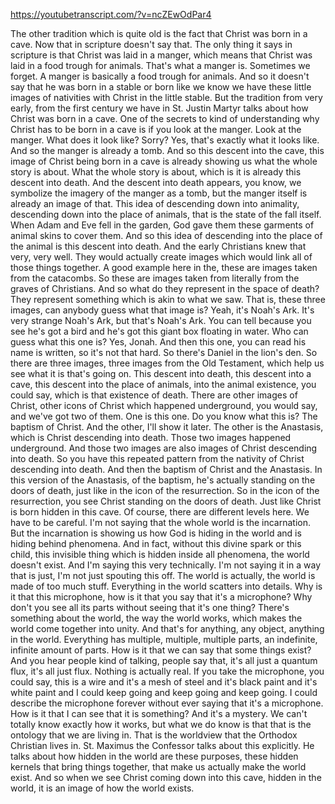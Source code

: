 https://youtubetranscript.com/?v=ncZEwOdPar4

 The other tradition which is quite old is the fact that Christ was born in a cave. Now that in scripture doesn't say that. The only thing it says in scripture is that Christ was laid in a manger, which means that Christ was laid in a food trough for animals. That's what a manger is. Sometimes we forget. A manger is basically a food trough for animals. And so it doesn't say that he was born in a stable or born like we know we have these little images of nativities with Christ in the little stable. But the tradition from very early, from the first century we have in St. Justin Martyr talks about how Christ was born in a cave. One of the secrets to kind of understanding why Christ has to be born in a cave is if you look at the manger. Look at the manger. What does it look like? Sorry? Yes, that's exactly what it looks like. And so the manger is already a tomb. And so this descent into the cave, this image of Christ being born in a cave is already showing us what the whole story is about. What the whole story is about, which is it is already this descent into death. And the descent into death appears, you know, we symbolize the imagery of the manger as a tomb, but the manger itself is already an image of that. This idea of descending down into animality, descending down into the place of animals, that is the state of the fall itself. When Adam and Eve fell in the garden, God gave them these garments of animal skins to cover them. And so this idea of descending into the place of the animal is this descent into death. And the early Christians knew that very, very well. They would actually create images which would link all of those things together. A good example here in the, these are images taken from the catacombs. So these are images taken from literally from the graves of Christians. And so what do they represent in the space of death? They represent something which is akin to what we saw. That is, these three images, can anybody guess what that image is? Yeah, it's Noah's Ark. It's very strange Noah's Ark, but that's Noah's Ark. You can tell because you see he's got a bird and he's got this giant box floating in water. Who can guess what this one is? Yes, Jonah. And then this one, you can read his name is written, so it's not that hard. So there's Daniel in the lion's den. So there are three images, three images from the Old Testament, which help us see what it is that's going on. This descent into death, this descent into a cave, this descent into the place of animals, into the animal existence, you could say, which is that existence of death. There are other images of Christ, other icons of Christ which happened underground, you would say, and we've got two of them. One is this one. Do you know what this is? The baptism of Christ. And the other, I'll show it later. The other is the Anastasis, which is Christ descending into death. Those two images happened underground. And those two images are also images of Christ descending into death. So you have this repeated pattern from the nativity of Christ descending into death. And then the baptism of Christ and the Anastasis. In this version of the Anastasis, of the baptism, he's actually standing on the doors of death, just like in the icon of the resurrection. So in the icon of the resurrection, you see Christ standing on the doors of death. Just like Christ is born hidden in this cave. Of course, there are different levels here. We have to be careful. I'm not saying that the whole world is the incarnation. But the incarnation is showing us how God is hiding in the world and is hiding behind phenomena. And in fact, without this divine spark or this child, this invisible thing which is hidden inside all phenomena, the world doesn't exist. And I'm saying this very technically. I'm not saying it in a way that is just, I'm not just spouting this off. The world is actually, the world is made of too much stuff. Everything in the world scatters into details. Why is it that this microphone, how is it that you say that it's a microphone? Why don't you see all its parts without seeing that it's one thing? There's something about the world, the way the world works, which makes the world come together into unity. And that's for anything, any object, anything in the world. Everything has multiple, multiple, multiple parts, an indefinite, infinite amount of parts. How is it that we can say that some things exist? And you hear people kind of talking, people say that, it's all just a quantum flux, it's all just flux. Nothing is actually real. If you take the microphone, you could say, this is a wire and it's a mesh of steel and it's black paint and it's white paint and I could keep going and keep going and keep going. I could describe the microphone forever without ever saying that it's a microphone. How is it that I can see that it is something? And it's a mystery. We can't totally know exactly how it works, but what we do know is that that is the ontology that we are living in. That is the worldview that the Orthodox Christian lives in. St. Maximus the Confessor talks about this explicitly. He talks about how hidden in the world are these purposes, these hidden kernels that bring things together, that make us actually make the world exist. And so when we see Christ coming down into this cave, hidden in the world, it is an image of how the world exists.